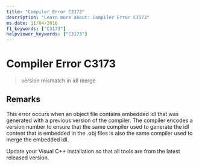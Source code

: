 ```yaml
---
title: "Compiler Error C3173"
description: "Learn more about: Compiler Error C3173"
ms.date: 11/04/2016
f1_keywords: ["C3173"]
helpviewer_keywords: ["C3173"]
---
```

# Compiler Error C3173

> version mismatch in idl merge

## Remarks

This error occurs when an object file contains embedded idl that was generated with a previous version of the compiler. The compiler encodes a version number to ensure that the same compiler used to generate the idl content that is embedded in the .obj files is also the same compiler used to merge the embedded idl.

Update your Visual C++ installation so that all tools are from the latest released version.
